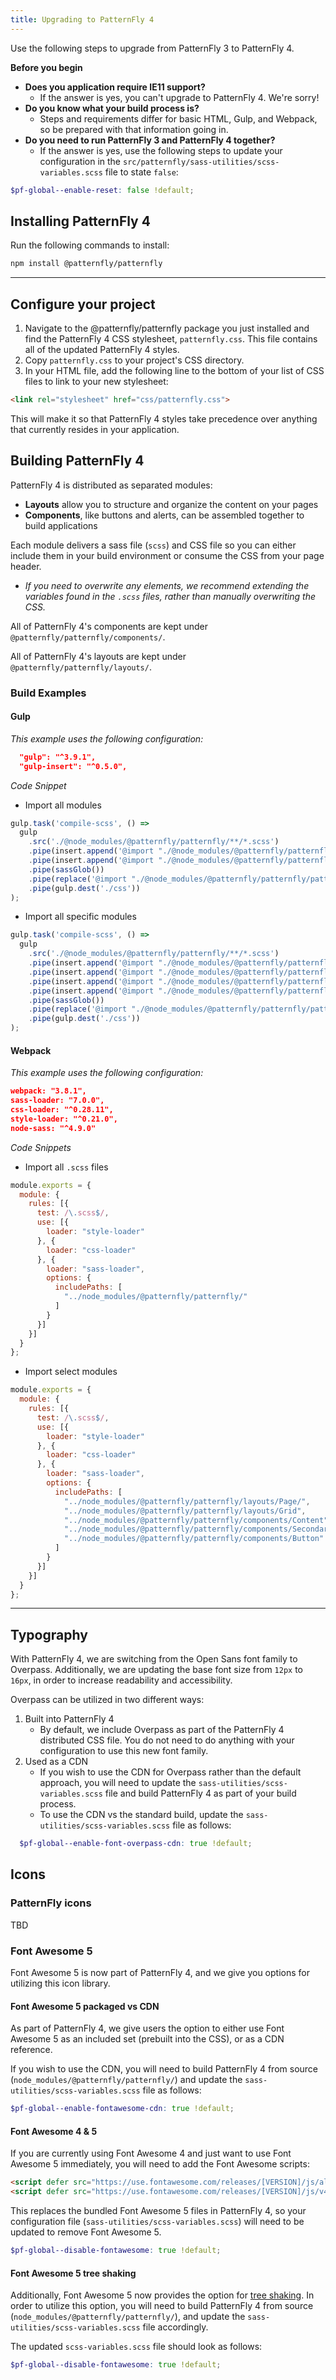 ```yaml
---
title: Upgrading to PatternFly 4
---
```


Use the following steps to upgrade from PatternFly 3 to PatternFly 4.

**Before you begin**

- **Does you application require IE11 support?**
   - If the answer is yes, you can't upgrade to PatternFly 4. We're sorry!
- **Do you know what your build process is?**
  - Steps and requirements differ for basic HTML, Gulp, and Webpack, so be prepared with that information going in.
- **Do you need to run PatternFly 3 and PatternFly 4 together?**
  - If the answer is yes, use the following steps to update your configuration in the `src/patternfly/sass-utilities/scss-variables.scss` file to state `false`:

```scss
$pf-global--enable-reset: false !default;
```


## Installing PatternFly 4

Run the following commands to install:

```bash
npm install @patternfly/patternfly
```

----

## Configure your project

1. Navigate to the @patternfly/patternfly package you just installed and find the PatternFly 4 CSS stylesheet, `patternfly.css`. This file contains all of the updated PatternFly 4 styles.
2. Copy `patternfly.css` to your project's CSS directory.
3. In your HTML file, add the following line to the bottom of your list of CSS files to link to your new stylesheet:

```html
<link rel="stylesheet" href="css/patternfly.css">
```

This will make it so that PatternFly 4 styles take precedence over anything that currently resides in your application.

## Building PatternFly 4

PatternFly 4 is distributed as separated modules:

- **Layouts** allow you to structure and organize the content on your pages
- **Components**, like buttons and alerts, can be assembled together to build applications

Each module delivers a sass file (`scss`) and CSS file so you can either include them in your build environment or consume the CSS from your page header.

- _If you need to overwrite any elements, we recommend extending the variables found in the `.scss` files, rather than manually overwriting the CSS._

All of PatternFly 4's components are kept under `@patternfly/patternfly/components/`.

All of PatternFly 4's layouts are kept under `@patternfly/patternfly/layouts/`.

### Build Examples

#### Gulp

_This example uses the following configuration:_

```json
  "gulp": "^3.9.1",
  "gulp-insert": "^0.5.0",
```

_Code Snippet_

- Import all modules

```js
gulp.task('compile-scss', () =>
  gulp
    .src('./@node_modules/@patternfly/patternfly/**/*.scss')
    .pipe(insert.append('@import "./@node_modules/@patternfly/patternfly/components/**/*.scss";\n'))
    .pipe(insert.append('@import "./@node_modules/@patternfly/patternfly/layouts/**/*.scss";\n'))
    .pipe(sassGlob())
    .pipe(replace('@import "./@node_modules/@patternfly/patternfly/patternfly-imports";', ''))
    .pipe(gulp.dest('./css'))
);
```

- Import all specific modules

```js
gulp.task('compile-scss', () =>
  gulp
    .src('./@node_modules/@patternfly/patternfly/**/*.scss')
    .pipe(insert.append('@import "./@node_modules/@patternfly/patternfly/layouts/Page/*.scss";\n'))
    .pipe(insert.append('@import "./@node_modules/@patternfly/patternfly/layouts/Grid/*.scss";\n'))
    .pipe(insert.append('@import "./@node_modules/@patternfly/patternfly/components/Content/*.scss";\n'))
    .pipe(insert.append('@import "./@node_modules/@patternfly/patternfly/components/Content/*.scss";\n'))
    .pipe(sassGlob())
    .pipe(replace('@import "./@node_modules/@patternfly/patternfly/patternfly-imports";', ''))
    .pipe(gulp.dest('./css'))
);
```

#### Webpack

_This example uses the following configuration:_

```json
webpack: "3.8.1",
sass-loader: "7.0.0",
css-loader: "^0.28.11",
style-loader: "^0.21.0",
node-sass: "^4.9.0"
```

_Code Snippets_

- Import all `.scss` files

```js
module.exports = {
  module: {
    rules: [{
      test: /\.scss$/,
      use: [{
        loader: "style-loader"
      }, {
        loader: "css-loader"
      }, {
        loader: "sass-loader",
        options: {
          includePaths: [
            "../node_modules/@patternfly/patternfly/"
          ]
        }
      }]
    }]
  }
};
```

- Import select modules

```js
module.exports = {
  module: {
    rules: [{
      test: /\.scss$/,
      use: [{
        loader: "style-loader"
      }, {
        loader: "css-loader"
      }, {
        loader: "sass-loader",
        options: {
          includePaths: [
            "../node_modules/@patternfly/patternfly/layouts/Page/",
            "../node_modules/@patternfly/patternfly/layouts/Grid",
            "../node_modules/@patternfly/patternfly/components/Content",
            "../node_modules/@patternfly/patternfly/components/SecondaryNav",
            "../node_modules/@patternfly/patternfly/components/Button"
          ]
        }
      }]
    }]
  }
};
```

----

## Typography

With PatternFly 4, we are switching from the Open Sans font family to Overpass. Additionally, we are updating the base font size from `12px` to `16px`, in order to increase readability and accessibility.

Overpass can be utilized in two different ways:

1. Built into PatternFly 4
    - By default, we include Overpass as part of the PatternFly 4 distributed CSS file. You do not need to do anything with your configuration to use this new font family.
1. Used as a CDN
    - If you wish to use the CDN for Overpass rather than the default approach, you will need to update the `sass-utilities/scss-variables.scss` file and build PatternFly 4 as part of your build process.
    - To use the CDN vs the standard build, update the `sass-utilities/scss-variables.scss` file as follows:

```scss
  $pf-global--enable-font-overpass-cdn: true !default;
```

## Icons

### PatternFly icons

TBD

### Font Awesome 5

Font Awesome 5 is now part of PatternFly 4, and we give you options for utilizing this icon library.

#### Font Awesome 5 packaged vs CDN

As part of PatternFly 4, we give users the option to either use Font Awesome 5 as an included set (prebuilt into the CSS), or as a CDN reference.

If you wish to use the CDN, you will need to build PatternFly 4 from source (`node_modules/@patternfly/patternfly/`) and update the `sass-utilities/scss-variables.scss` file as follows:

```scss
$pf-global--enable-fontawesome-cdn: true !default;
```

#### Font Awesome 4 & 5

If you are currently using Font Awesome 4 and just want to use Font Awesome 5 immediately, you will need to add the Font Awesome scripts:

```html
<script defer src="https://use.fontawesome.com/releases/[VERSION]/js/all.js"></script>
<script defer src="https://use.fontawesome.com/releases/[VERSION]/js/v4-shims.js"></script>
```

This replaces the bundled Font Awesome 5 files in PatternFly 4, so your configuration file (`sass-utilities/scss-variables.scss`) will need to be updated to remove Font Awesome 5.

```scss
$pf-global--disable-fontawesome: true !default;
```

#### Font Awesome 5 tree shaking

Additionally, Font Awesome 5 now provides the option for [tree shaking](https://fontawesome.com/how-to-use/use-with-node-js#tree-shaking). In order to utilize this option, you will need to build PatternFly 4 from source (`node_modules/@patternfly/patternfly/`), and update the `sass-utilities/scss-variables.scss` file accordingly.

The updated `scss-variables.scss` file should look as follows:

```scss
$pf-global--disable-fontawesome: true !default;
```
